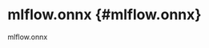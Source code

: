 # mlflow.onnx {#mlflow.onnx}

<div class="automodule" markdown="1" members="" undoc-members=""
show-inheritance="">

mlflow.onnx

</div>
